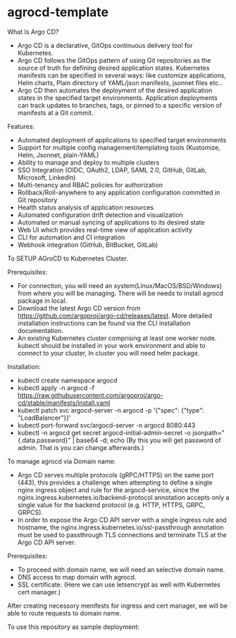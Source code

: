 # agrocd-template

What Is Argo CD?

- Argo CD is a declarative, GitOps continuous delivery tool for Kubernetes.
- Argo CD follows the GitOps pattern of using Git repositories as the source of truth for defining desired application states. Kubernetes manifests can be specified in several ways: like customize applications, Helm charts, Plain directory of YAML/json manifests, jsonnet files etc..
- Argo CD then automates the deployment of the desired application states in the specified target environments. Application deployments can track updates to branches, tags, or pinned to a specific version of manifests at a Git commit.


Features:

- Automated deployment of applications to specified target environments
- Support for multiple config management/templating tools (Kustomize, Helm, Jsonnet, plain-YAML)
- Ability to manage and deploy to multiple clusters
- SSO Integration (OIDC, OAuth2, LDAP, SAML 2.0, GitHub, GitLab, Microsoft, LinkedIn)
- Multi-tenancy and RBAC policies for authorization
- Rollback/Roll-anywhere to any application configuration committed in Git repository
- Health status analysis of application resources
- Automated configuration drift detection and visualization
- Automated or manual syncing of applications to its desired state
- Web UI which provides real-time view of application activity
- CLI for automation and CI integration
- Webhook integration (GitHub, BitBucket, GitLab)


To SETUP AGroCD to Kubernetes Cluster.

Prerequisites:

- For connection, you will need an system(Linux/MacOS/BSD/Windows) from where you will be managing. There will be needs to install agrocd package in local.
- Download the latest Argo CD version from https://github.com/argoproj/argo-cd/releases/latest. More detailed installation instructions can be found via the CLI installation documentation. 
- An existing Kubernetes cluster comprising at least one worker node. kubectl should be installed in your work environment and able to connect to your cluster, In cluster you will need helm package.

Installation:

- kubectl create namespace argocd
- kubectl apply -n argocd -f https://raw.githubusercontent.com/argoproj/argo-cd/stable/manifests/install.yaml
- kubectl patch svc argocd-server -n argocd -p '{"spec": {"type": "LoadBalancer"}}'
- kubectl port-forward svc/argocd-server -n argocd 8080:443
- kubectl -n argocd get secret argocd-initial-admin-secret -o jsonpath="{.data.password}" | base64 -d; echo (By this you will get password of admin. That is you can change afterwards.)


To manage agrocd via Domain name:

- Argo CD serves multiple protocols (gRPC/HTTPS) on the same port (443), this provides a challenge when attempting to define a single nginx ingress object and rule for the argocd-service, since the nginx.ingress.kubernetes.io/backend-protocol annotation accepts only a single value for the backend protocol (e.g. HTTP, HTTPS, GRPC, GRPCS).
- In order to expose the Argo CD API server with a single ingress rule and hostname, the nginx.ingress.kubernetes.io/ssl-passthrough annotation must be used to passthrough TLS connections and terminate TLS at the Argo CD API server.

Prerequisites:

- To proceed with domain name, we will need an selective domain name.
- DNS access to map domain with agrocd.
- SSL certificate. (Here we can use letsencrypt as well with Kubernetes cert manager.)

 After creating necessory menifests for ingress and cert manager, we will be able to route requests to domain name.
 
 To use this repository as sample deployment:
 
 
